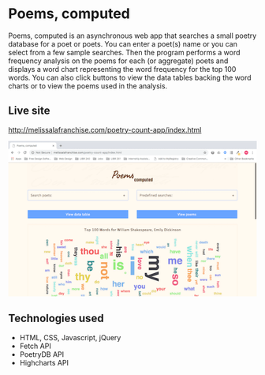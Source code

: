 # Poems, computed
Poems, computed is an asynchronous web app that searches a small poetry database for a poet or poets. You can enter a poet(s) name or you can select from a few sample searches. Then the program performs a word frequency analysis on the poems for each (or aggregate) poets and displays a word chart representing the word frequency for the top 100 words. You can also click buttons to view the data tables backing the word charts or to view the poems used in the analysis. 

## Live site
http://melissalafranchise.com/poetry-count-app/index.html

[![Poems computed screen shot](poetry-count-app.png)](http://melissalafranchise.com/poetry-count-app/index.html)

## Technologies used
- HTML, CSS, Javascript, jQuery
- Fetch API
- PoetryDB API
- Highcharts API

